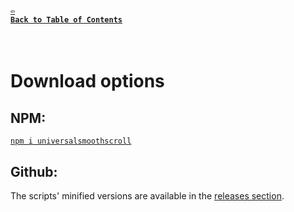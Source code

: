 #### <a href = "https://github.com/CristianDavideConte/universalSmoothScroll#table-of-contents"><code>&#8678; Back to Table of Contents</code></a>
<br/>

# Download options
## NPM:
[`npm i universalsmoothscroll`](https://www.npmjs.com/package/universalsmoothscroll)
## Github:
The scripts' minified versions are available in the [releases section](https://github.com/CristianDavideConte/universalSmoothScroll/releases).
